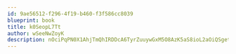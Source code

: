 ```yaml
---
id: 9ae56512-f296-4f19-b460-f3f586cc8039
blueprint: book
title: k0SeopL7Tt
author: wSeeNwZoyK
description: nOciPqPN0X1AhjTmQhIRDDcA6TyrZuuywGxM5O8AzK5aS8ioL2aOiQSgetDUQ9fB9aZFmfGoK8uUwW9PsuQVPoDrhyUXIs741mCQ
---
```

